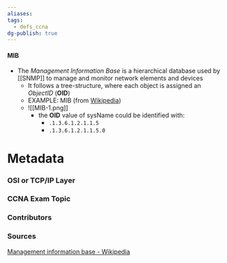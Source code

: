```yaml
---
aliases: 
tags:
  - defs_ccna
dg-publish: true
---
```

#### MIB
- The *Management Information Base* is a hierarchical database used by [[SNMP]] to manage and monitor network elements and devices
	- It follows a tree-structure, where each object is assigned an *ObjectID* (**OID**)
	- EXAMPLE: MIB (from [Wikipedia](https://en.wikipedia.org/wiki/Management_information_base#Example))
	- ![[MIB-1.png]]
		- the **OID** value of sysName could be identified with:
			- `.1.3.6.1.2.1.1.5`
			- `.1.3.6.1.2.1.1.5.0`



# Metadata
### OSI or TCP/IP Layer

### CCNA Exam Topic

### Contributors

### Sources
[Management information base - Wikipedia](https://en.wikipedia.org/wiki/Management_information_base)